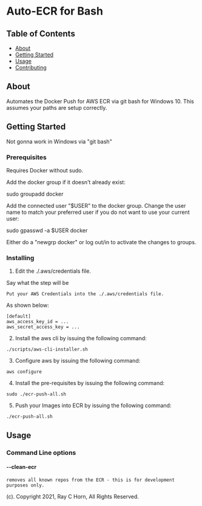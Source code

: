 # Auto-ECR for Bash

## Table of Contents

- [About](#about)
- [Getting Started](#getting_started)
- [Usage](#usage)
- [Contributing](../CONTRIBUTING.md)

## About <a name = "about"></a>

Automates the Docker Push for AWS ECR via git bash for Windows 10. This assumes your paths are setup correctly.

## Getting Started <a name = "getting_started"></a>

Not gonna work in Windows via "git bash"

### Prerequisites

Requires Docker without sudo.

Add the docker group if it doesn't already exist:

 sudo groupadd docker

Add the connected user "$USER" to the docker group. Change the user name to match your preferred user if you do not want to use your current user:

 sudo gpasswd -a $USER docker

Either do a "newgrp docker" or log out/in to activate the changes to groups.

### Installing

1. Edit the ./.aws/credentials file.

Say what the step will be

```
Put your AWS Credentials into the ./.aws/credentials file.
```

As shown below:

```
[default]
aws_access_key_id = ...
aws_secret_access_key = ...
```

2. Install the aws cli by issuing the following command:

```
./scripts/aws-cli-installer.sh
```

3. Configure aws by issuing the following command:

```
aws configure
```

4. Install the pre-requisites by issuing the following command:

```
sudo ./ecr-push-all.sh
```

5. Push your Images into ECR by issuing the following command:

```
./ecr-push-all.sh
```

## Usage <a name = "usage"></a>

### Command Line options

#### --clean-ecr

```
removes all known repos from the ECR - this is for development purposes only.
```

(c). Copyright 2021, Ray C Horn, All Rights Reserved.
